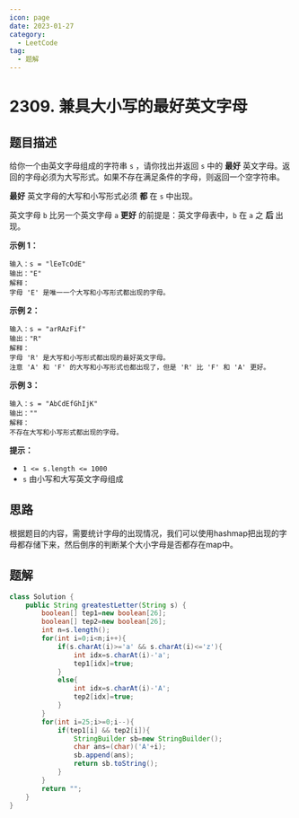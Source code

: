 ```yaml
---
icon: page
date: 2023-01-27
category:
  - LeetCode
tag:
  - 题解
---
```


# 2309. 兼具大小写的最好英文字母
## 题目描述

给你一个由英文字母组成的字符串 `s` ，请你找出并返回 `s` 中的 **最好** 英文字母。返回的字母必须为大写形式。如果不存在满足条件的字母，则返回一个空字符串。

**最好** 英文字母的大写和小写形式必须 **都** 在 `s` 中出现。

英文字母 `b` 比另一个英文字母 `a` **更好** 的前提是：英文字母表中，`b` 在 `a` 之 **后** 出现。

**示例 1：**

```
输入：s = "lEeTcOdE"
输出："E"
解释：
字母 'E' 是唯一一个大写和小写形式都出现的字母。
```

**示例 2：**
```
输入：s = "arRAzFif"
输出："R"
解释：
字母 'R' 是大写和小写形式都出现的最好英文字母。
注意 'A' 和 'F' 的大写和小写形式也都出现了，但是 'R' 比 'F' 和 'A' 更好。
```
**示例 3：**
```
输入：s = "AbCdEfGhIjK"
输出：""
解释：
不存在大写和小写形式都出现的字母。
```
**提示：**

* `1 <= s.length <= 1000`
* `s` 由小写和大写英文字母组成


## 思路
根据题目的内容，需要统计字母的出现情况，我们可以使用hashmap把出现的字母都存储下来，然后倒序的判断某个大小字母是否都存在map中。

## 题解
```java
class Solution {
    public String greatestLetter(String s) {
        boolean[] tep1=new boolean[26];
        boolean[] tep2=new boolean[26];
        int n=s.length();
        for(int i=0;i<n;i++){
            if(s.charAt(i)>='a' && s.charAt(i)<='z'){
                int idx=s.charAt(i)-'a';
                tep1[idx]=true;
            }
            else{
                int idx=s.charAt(i)-'A';
                tep2[idx]=true;
            }
        }
        for(int i=25;i>=0;i--){
            if(tep1[i] && tep2[i]){
                StringBuilder sb=new StringBuilder();
                char ans=(char)('A'+i);
                sb.append(ans);
                return sb.toString();
            }
        }
        return "";
    }
}
```
